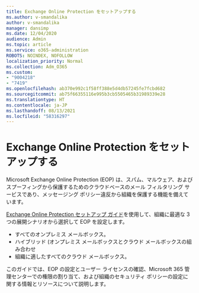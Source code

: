 ```yaml
---
title: Exchange Online Protection をセットアップする
ms.author: v-smandalika
author: v-smandalika
manager: dansimp
ms.date: 12/04/2020
audience: Admin
ms.topic: article
ms.service: o365-administration
ROBOTS: NOINDEX, NOFOLLOW
localization_priority: Normal
ms.collection: Adm_O365
ms.custom:
- "9004218"
- "7419"
ms.openlocfilehash: ab370e992c1f58ff388e5d4db57245fe7fcbd682
ms.sourcegitcommit: ab75f66355116e995b3cb5505465b31989339e28
ms.translationtype: HT
ms.contentlocale: ja-JP
ms.lasthandoff: 08/13/2021
ms.locfileid: "58316297"
---
```

# <a name="set-up-exchange-online-protection"></a>Exchange Online Protection をセットアップする

Microsoft Exchange Online Protection (EOP) は、スパム、マルウェア、およびスプーフィングから保護するためのクラウドベースのメール フィルタリング サービスであり、メッセージング ポリシー違反から組織を保護する機能を備えています。

[Exchange Online Protection セットアップ ガイド](https://admin.microsoft.com/adminportal/home?#/modernonboarding/setupexchangeonlineprotection)を使用して、組織に最適な 3 つの展開シナリオから選択して EOP を設定します。

- すべてのオンプレミス メールボックス。
- ハイブリッド (オンプレミス メールボックスとクラウド メールボックスの組み合わせ
- 組織に適したすべてのクラウド メールボックス。

このガイドでは、EOP の設定とユーザー ライセンスの確認、Microsoft 365 管理センターでの権限の割り当て、および組織のセキュリティ ポリシーの設定に関する情報とリソースについて説明します。
